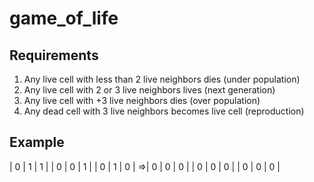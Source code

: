 # game_of_life

## Requirements
1. Any live cell with less than 2 live neighbors dies (under population)
2. Any live cell with 2 or 3 live neighbors lives (next generation)
3. Any live cell with +3 live neighbors dies (over population)
4. Any dead cell with 3 live neighbors becomes live cell (reproduction)

## Example

| 0 | 1 | 1 |   | 0 | 0 | 1 |
| 0 | 1 | 0 | =>| 0 | 0 | 0 |
| 0 | 0 | 0 |   | 0 | 0 | 0 |